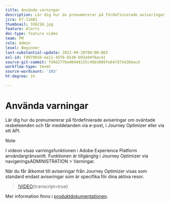 ```yaml
---
title: Använda varningar
description: Lär dig hur du prenumererar på fördefinierade aviseringar om oväntade resbeteenden och får meddelanden via e-post, i Journey Optimizer eller via ett API.
jira: KT-11081
thumbnail: 336218.jpg
feature: Alerts
doc-type: feature video
team: PM
role: Admin
level: Beginner
last-substantial-update: 2022-09-28T00:00:00Z
exl-id: f4979b56-ee11-45f6-b538-b93a94f6ac41
source-git-commit: fd9d277be00449155c49b3809fe647d7342b6acd
workflow-type: tm+mt
source-wordcount: '103'
ht-degree: 1%

---
```


# Använda varningar

Lär dig hur du prenumererar på fördefinierade aviseringar om oväntade resbeteenden och får meddelanden via e-post, i Journey Optimizer eller via ett API.

>[!NOTE]
>
>I videon visas varningsfunktionen i Adobe Experience Platform användargränssnitt. Funktionen är tillgänglig i Journey Optimizer via navigeringsADMINISTRATION > Varningar.
>
>
>När du får åtkomst till aviseringar från Journey Optimizer visas som standard endast aviseringar som är specifika för dina aktiva resor.

>[!VIDEO](https://video.tv.adobe.com/v/336218?quality=12&learn=on){transcript=true}

Mer information finns i [produktdokumentationen](https://experienceleague.adobe.com/docs/journey-optimizer/using/reporting/alerts.html?lang=en).

